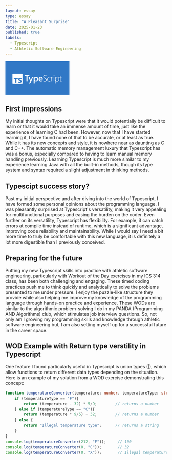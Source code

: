 ```yaml
---
layout: essay
type: essay
title: "A Pleasant Surprise"
date: 2025-01-23
published: true
labels:
  - Typescript
  - Athletic Software Engineering
---
```


<img width="200px" class="rounded float-start pe-4" src="../img/typescriptlogo.png">

## First impressions

My initial thoughts on Typescript were that it would potentially be difficult to learn or that it would take an immense amount of time, just like the experience of learning C had been. However, now that I have started learning it, I have found none of that to be accurate, or at least as true. While it has its new concepts and style, it is nowhere near as daunting as C and C++. The automatic memory management luxury that Typescript has was a bonus, especially compared to having to learn manual memory handling previously. Learning Typescript is much more similar to my experience learning Java with all the built-in methods, though its type system and syntax required a slight adjustment in thinking methods.

## Typescipt success story?

Past my initial perspective and after diving into the world of Typescript, I have formed some personal opinions about the programming language. I was pleasantly surprised at Typescript's versatility, making it very appealing for multifunctional purposes and easing the burden on the coder. Even further on its versatility, Typescript has flexibility. For example, it can catch errors at compile time instead of runtime, which is a significant advantage, improving code reliability and maintainability. While I would say I need a bit more time to truly be comfortable with this new language, it is definitely a lot more digestible than I previously conceived.

## Preparing for the future

Putting my new Typescript skills into practice with athletic software engineering, particularly with Workout of the Day exercises in my ICS 314 class, has been both challenging and engaging. These timed coding practices push me to think quickly and analytically to solve the problems presented to me under pressure.  I enjoy the puzzle-like structure they provide while also helping me improve my knowledge of the programming language through hands-on practice and experience. These WODs are similar to the algorithmic problem-solving I do in my PANDA (Programming AND Algorithms) club, which stimulates job interview questions. So, not only am I growing my programming skills and knowledge through athletic software engineering but, I am also setting myself up for a successful future in the career space.

## WOD Example with Return type verstility in Typescript
One feature I found particularly useful in Typescript is union types (|), which allow functions to return different data types depending on the situation. Here is an example of my solution from a WOD exercise demonstrating this concept:

```typescript
function temperatureConverter(temperature: number, temperatureType: string): number | string{
    if (temperatureType == "F"){
        return (temperature - 32) * 5/9;        // returns a number
    } else if (temperatureType == "C"){
        return (temperature * 9/5) + 32;        // returns a number
    } else {
        return "Illegal temperature type";      // returns a string
    }
}
console.log(temperatureConverter(212, "F"));     // 100
console.log(temperatureConverter(0, "C"));       // 32
console.log(temperatureConverter(0, "X"));       // Illegal temperature type
```
